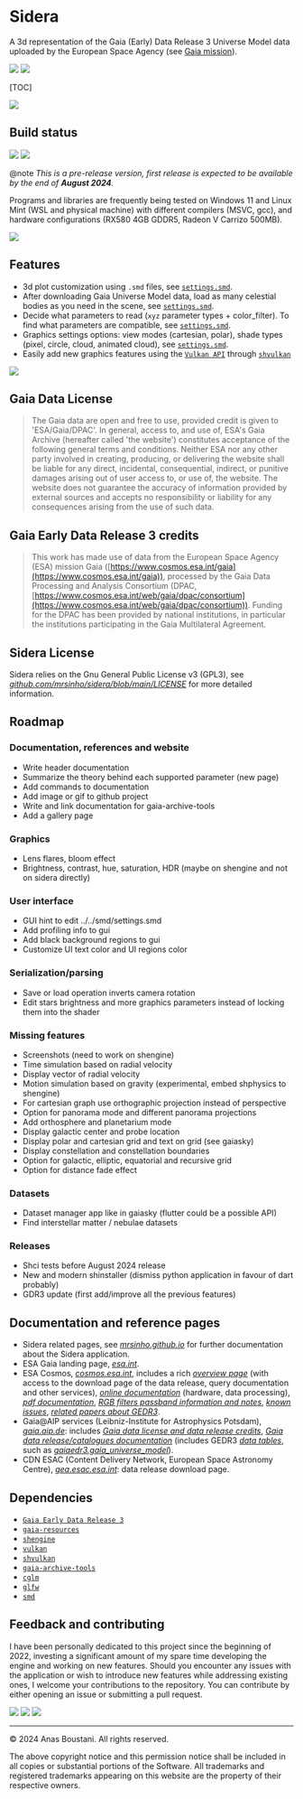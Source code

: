 # Sidera

A 3d representation of the Gaia (Early) Data Release 3 Universe Model data uploaded by the European Space Agency (see [Gaia mission](https://www.esa.int/Science_Exploration/Space_Science/Gaia)).

![](https://img.shields.io/badge/Sidera%20|%20SINHO%20SOFTWORKS-3CFADC?style=for-the-badge&logo=&logoColor=white&labelColor=990042)
[![](https://img.shields.io/badge/GitHub_repository-3CFADC?style=for-the-badge&logo=github&logoColor=black)](https://github.com/mrsinho/sidera)

[TOC]

![](./docs/media/alphafe_age_mass.png)



## Build status

![](https://img.shields.io/badge/Written_in_C-3CFADC?style=for-the-badge&logo=c&logoColor=white&labelColor=0AD0DF#.svg)
![](https://img.shields.io/badge/Compatible_with_C%2b%2b-3CFADC?style=for-the-badge&logo=c%2b%2b&logoColor=white&labelColor=0AD0DF#.svg)

@note _This is a pre-release version, first release is expected to be available by the end of **August 2024**._

Programs and libraries are frequently being tested on Windows 11 and Linux Mint (WSL and physical machine) with different compilers (MSVC, gcc), and hardware configurations (RX580 4GB GDDR5, Radeon V Carrizo 500MB).

![](./docs/media/logg_cf_pixel.png)



## Features

 * 3d plot customization using `.smd` files, see [`settings.smd`](https://github.com/mrsinho/sidera/blob/main/sidera/smd/settings.smd).
 * After downloading Gaia Universe Model data, load as many celestial bodies as you need in the scene, see [`settings.smd`](https://github.com/mrsinho/sidera/blob/main/sidera/smd/settings.smd).
 * Decide what parameters to read (`xyz` parameter types + color_filter). To find what parameters are compatible, see [`settings.smd`](https://github.com/mrsinho/sidera/blob/main/sidera/smd/settings.smd).
 * Graphics settings options: view modes (cartesian, polar), shade types (pixel, circle, cloud, animated cloud), see [`settings.smd`](https://github.com/mrsinho/sidera/blob/main/sidera/smd/settings.smd). 
 * Easily add new graphics features using the [`Vulkan API`](https://www.vulkan.org/) through [`shvulkan`](https://github.com/mrsinho/shvulkan)

 ![](./docs/media/radius_cf_pixel.png)

## Gaia Data License

> The Gaia data are open and free to use, provided credit is given to 'ESA/Gaia/DPAC'. In general, access to, and use of, ESA's Gaia Archive (hereafter called 'the website') constitutes acceptance of the following general terms and conditions. Neither ESA nor any other party involved in creating, producing, or delivering the website shall be liable for any direct, incidental, consequential, indirect, or punitive damages arising out of user access to, or use of, the website. The website does not guarantee the accuracy of information provided by external sources and accepts no responsibility or liability for any consequences arising from the use of such data.

## Gaia Early Data Release 3 credits

> This work has made use of data from the European Space Agency (ESA) mission Gaia ([https://www.cosmos.esa.int/gaia](https://www.cosmos.esa.int/gaia)), processed by the Gaia Data Processing and Analysis Consortium (DPAC, [https://www.cosmos.esa.int/web/gaia/dpac/consortium](https://www.cosmos.esa.int/web/gaia/dpac/consortium)). Funding for the DPAC has been provided by national institutions, in particular the institutions participating in the Gaia Multilateral Agreement.

## Sidera License

Sidera relies on the Gnu General Public License v3 (GPL3), see [_github.com/mrsinho/sidera/blob/main/LICENSE_](https://github.com/mrsinho/sidera/blob/main/LICENSE) for more detailed information.

## Roadmap

### Documentation, references and website
 * Write header documentation
 * Summarize the theory behind each supported parameter (new page)
 * Add commands to documentation
 * Add image or gif to github project
 * Write and link documentation for gaia-archive-tools
 * Add a gallery page

### Graphics
 * Lens flares, bloom effect
 * Brightness, contrast, hue, saturation, HDR (maybe on shengine and not on sidera directly)

### User interface
 * GUI hint to edit ../../smd/settings.smd
 * Add profiling info to gui
 * Add black background regions to gui
 * Customize UI text color and UI regions color

### Serialization/parsing
 * Save or load operation inverts camera rotation
 * Edit stars brightness and more graphics parameters instead of locking them into the shader

### Missing features
 * Screenshots (need to work on shengine)
 * Time simulation based on radial velocity
 * Display vector of radial velocity
 * Motion simulation based on gravity (experimental, embed shphysics to shengine)
 * For cartesian graph use orthographic projection instead of perspective
 * Option for panorama mode and different panorama projections
 * Add orthosphere and planetarium mode
 * Display galactic center and probe location
 * Display polar and cartesian grid and text on grid (see gaiasky)
 * Display constellation and constellation boundaries
 * Option for galactic, elliptic, equatorial and recursive grid
 * Option for distance fade effect

### Datasets
 * Dataset manager app like in gaiasky (flutter could be a possible API)
 * Find interstellar matter / nebulae datasets


### Releases
 * Shci tests before August 2024 release
 * New and modern shinstaller (dismiss python application in favour of dart probably)
 * GDR3 update (first add/improve all the previous features)
 
## Documentation and reference pages

 * Sidera related pages, see [_mrsinho.github.io_](https://mrsinho.github.io/sidera-docs/pages) for further documentation about the Sidera application.
 * ESA Gaia landing page, [_esa.int_](https://www.esa.int/Science_Exploration/Space_Science/Gaia).
 * ESA Cosmos, [_cosmos.esa.int_](https://www.cosmos.esa.int/web/gaia-users/archive/gedr3-documentation/), includes a rich [_overview page_](https://www.cosmos.esa.int/web/gaia/early-data-release-3) (with access to the download page of the data release, query documentation and other services), [_online documentation_](https://gea.esac.esa.int/archive/documentation/GEDR3/index.html) (hardware, data processing), [_pdf documentation_](https://gea.esac.esa.int/archive/documentation/GEDR3/pdf/GaiaEDR3_documentation_1.1.pdf), [_RGB filters passband information and notes_](https://www.cosmos.esa.int/web/gaia/edr3-passbands/), [_known issues_](https://www.cosmos.esa.int/web/gaia/edr3-known-issues/), [_related papers about GEDR3_](https://www.cosmos.esa.int/web/gaia/edr3-papers/).
 * Gaia@AIP services (Leibniz-Institute for Astrophysics Potsdam), [_gaia.aip.de_](https://gaia.aip.de): includes [_Gaia data license and data release credits_](https://gaia.aip.de/cms/credit/), [_Gaia data release/catalogues documentation_](https://gaia.aip.de/cms/data/catalogues/) (includes GEDR3 [_data tables_](https://gaia.aip.de/metadata/gaiaedr3/), such as [_gaiaedr3.gaia_universe_model_](https://gaia.aip.de/metadata/gaiaedr3/gaia_universe_model/)).
 * CDN ESAC (Content Delivery Network, European Space Astronomy Centre), [_gea.esac.esa.int_](https://gea.esac.esa.int/archive/): data release download page.

## Dependencies

 * [`Gaia Early Data Release 3`](https://www.cosmos.esa.int/web/gaia/early-data-release-3)
 * [`gaia-resources`](https://github.com/mrsinho/gaia-resources)
 * [`shengine`](https://github.com/mrsinho/shengine)
 * [`vulkan`](https://www.vulkan.org/)
 * [`shvulkan`](https://github.com/mrsinho/shvulkan)
 * [`gaia-archive-tools`](https://github.com/mrsinho/gaia-archive-tools)
 * [`cglm`](https://github.com/recp/cglm)
 * [`glfw`](https://github.com/glfw/glfw)
 * [`smd`](https://github.com/mrsinho/smd)

## Feedback and contributing

I have been personally dedicated to this project since the beginning of 2022, investing a significant amount of my spare time developing the engine and working on new features. Should you encounter any issues with the application or wish to introduce new features while addressing existing ones, I welcome your contributions to the repository. You can contribute by either opening an issue or submitting a pull request.

[![](https://img.shields.io/badge/Buy_Me_A_Coffee-FFDD00?style=for-the-badge&logo=buy-me-a-coffee&logoColor=black)](https://www.buymeacoffee.com/mrsinho)
![](https://img.shields.io/badge/Sidera%20|%20SINHO%20SOFTWORKS-3CFADC?style=for-the-badge&logo=&logoColor=white&labelColor=990042)
[![](https://img.shields.io/badge/GitHub_repository-3CFADC?style=for-the-badge&logo=github&logoColor=black)](https://github.com/mrsinho/sidera)

---

© 2024 Anas Boustani. All rights reserved.

The above copyright notice and this permission notice shall be included in all copies or substantial portions of the Software.
All trademarks and registered trademarks appearing on this website are the property of their respective owners.
